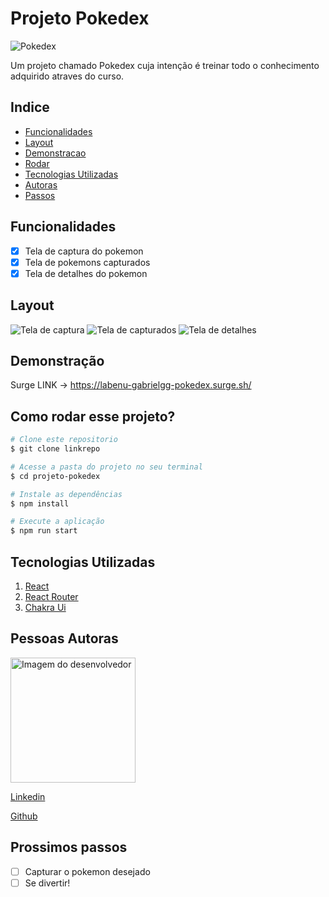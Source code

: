 # Projeto Pokedex

![Pokedex](https://user-images.githubusercontent.com/111094464/235818486-10a29bbd-b97b-4de1-a9c5-ee3428a6656a.png)


Um projeto chamado Pokedex cuja intenção é treinar todo o conhecimento adquirido atraves do curso.

## Indice

- <a href="#-funcionalidades">Funcionalidades</a>
- <a href="#-layout">Layout</a>
- <a href="#-demonstracao">Demonstracao</a>
- <a href="#-rodar">Rodar</a>
- <a href="#-tecnologias">Tecnologias Utilizadas</a>
- <a href="#-autoras">Autoras</a>
- <a href="#-passos">Passos</a>

## Funcionalidades

- [x] Tela de captura do pokemon
- [x] Tela de pokemons capturados
- [x] Tela de detalhes do pokemon

## Layout

![Tela de captura](https://user-images.githubusercontent.com/111094464/235818486-10a29bbd-b97b-4de1-a9c5-ee3428a6656a.png)
![Tela de capturados](https://user-images.githubusercontent.com/111094464/235818551-47417d7f-9fe2-46ac-892f-63979c5d4139.png)
![Tela de detalhes](https://user-images.githubusercontent.com/111094464/235818271-d4df1177-aa55-471b-a1ce-2937693d43de.png)


## Demonstração

Surge
LINK -> https://labenu-gabrielgg-pokedex.surge.sh/

## Como rodar esse projeto?

```bash
# Clone este repositorio
$ git clone linkrepo

# Acesse a pasta do projeto no seu terminal
$ cd projeto-pokedex

# Instale as dependências
$ npm install

# Execute a aplicação
$ npm run start
```

## Tecnologias Utilizadas

1. [React](https://pt-br.reactjs.org/)
2. [React Router](https://pokeapi.co/)
3. [Chakra Ui](https://chakra-ui.com/)

## Pessoas Autoras

<img style= "width:200px" src="https://user-images.githubusercontent.com/111094464/235818169-a2c160dd-3fbc-46e2-b9a9-088000e10b2d.png" alt="Imagem do desenvolvedor"></img>

[Linkedin](https://www.linkedin.com/in/gabriel-garuthi/) 

[Github](https://github.com/Gabrielgarg)

## Prossimos passos

- [ ] Capturar o pokemon desejado
- [ ] Se divertir!
